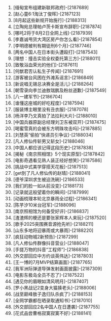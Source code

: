 
1. [缅甸宣布组建新联邦政府]-[2187689]
1. [赵心童6:1淘汰丁俊晖]-[2187123]
1. [8月起这些新规开始施行]-[2188313]
1. [立陶宛总理帕卢茨卡斯宣布辞职]-[2187874]
1. [哪吒2将于8月2日全网上线]-[2187939]
1. [李嘉诚甩货大湾区房产你怎么看]-[2187854]
1. [李明德被判有期徒刑6个月]-[2187746]
1. [两名中国人在日本街头遭殴打]-[2187543]
1. [理想：撞击实验全权委托第三方]-[2188011]
1. [致敬浴血荣光的他们]-[2187611]
1. [何猷君否认私生子传闻]-[2187691]
1. [游客被台风困在外滩系谣言]-[2186849]
1. [新说唱无锡总决赛全是活儿]-[2188264]
1. [朝雪录向李兰迪敖瑞鹏及粉丝道歉]-[2187549]
1. [八一建军节]-[2186704]
1. [谁懂这座城的好吃程度]-[2187594]
1. [服装博主眼里没有丑衣服]-[2187078]
1. [杨洋李乃文真拍了法拉利大片]-[2188010]
1. [中国兵器原副总经理刘卫东被双开]-[2187475]
1. [喝蜜雪真的会被东方明珠攻击吗]-[2187885]
1. [刘慧英“偷拍”快递员引争议]-[2188034]
1. [凡人修仙传斩男又斩女]-[2188046]
1. [中国人都应该记得这段历史]-[2187838]
1. [揭秘《南京照相馆》5个现实原型]-[2187842]
1. [电影奇遇看见熟人装正经好想笑]-[2187586]
1. [挑战中式美学穿搭天花板]-[2187513]
1. [get到了凡人修仙传的赵晴]-[2188041]
1. [德爷深圳求生被迫洗碗]-[2186533]
1. [我们的脸一如从前没变]-[2188173]
1. [记录就这般望着你的瞬间]-[2187999]
1. [动画梳理本轮北京暴雨全过程]-[2186341]
1. [陈芋汐10米台冠军]-[2188096]
1. [南京照相馆为何备受好评]-[2186837]
1. [渣渣辉的梗还是要张家辉本人来玩]-[2187520]
1. [歌手2025突围赛音源抢先听]-[2188211]
1. [山东多地将迎暴雨或大暴雨]-[2188220]
1. [疯狂动物城2新预告]-[2187299]
1. [凡人修仙传群像抖音营业]-[2188047]
1. [手搓万物的抖音“工程师”]-[2186838]
1. [外交部回应中方约谈英伟达]-[2187803]
1. [王一博的7月MVP结算画面]-[2187765]
1. [我军洲际弹道导弹发射画面披露]-[2187309]
1. [电影东极岛全员不忍了]-[2187522]
1. [遇见你的眉眼如清风明月]-[2187407]
1. [罗小黑战记2变身大猫揍老头]-[2188006]
1. [战至巅峰敖子逸归队杀疯了]-[2188153]
1. [全网学霸都在晒录取通知书]-[2187010]
1. [外交部回应2名中国人在日遭袭]-[2187755]
1. [花式品尝曹格寂寞寂寞不好]-[2188141]